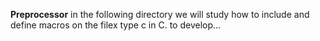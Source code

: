**Preprocessor**
in the following directory we will study how to include and define macros on the filex type c in C. to develop...